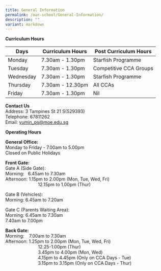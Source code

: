 ```yaml
---
title: General Information
permalink: /our-school/General-Information/
description: ""
variant: markdown
---
```

**Curriculum Hours**


| Days | Curriculum Hours | Post Curriculum Hours 
| -------- | -------- | -------- |
|Monday|7.30am - 1.30pm|Starfish Programme
|Tuesday|7.30am - 1.30pm|Competitive CCA Groups
|Wednesday|7.30am - 1.30pm|Starfish Programme
|Thursday|7.30am - 12.30pm|All CCAs
|Friday|7.30am - 1.30pm|Nil


**Contact Us**&nbsp;<br>
Address: 3 Tampines St 21 S(529393)<br>
Telephone: 67811262<br>
Email: yumin_ps@moe.edu.sg

  **Operating Hours**


**General Office:**&nbsp;
<br>Monday to Friday - 7.00am to 5.00pm<br>
Closed on Public Holidays<br>
  
**Front Gate:**  
Gate A (Side Gate):  
Morning: &nbsp;&nbsp;6.45am to 7.30am  
Afternoon: 1.15pm to 2.00pm (Mon, Tue, Wed, Fri)<br>   &nbsp;&nbsp;&nbsp;&nbsp;&nbsp;&nbsp;&nbsp;&nbsp;&nbsp;&nbsp;&nbsp;&nbsp;&nbsp;&nbsp;&nbsp;&nbsp;&nbsp;&nbsp;&nbsp;&nbsp;&nbsp;&nbsp;&nbsp;&nbsp;&nbsp;&nbsp;12.15pm to 1.00pm (Thur)  
  
Gate B (Vehicles):  
Morning: 6.45am to 7.20am  
  
Gate C (Parents Waiting Area):  
Morning: 6.45am to 7.30am  
7.40am to 7.00pm  
  
  

**Back Gate:**&nbsp;<br>
Morning:&nbsp; &nbsp; 7.00am to 7.30am<br>
Afternoon: 1.25pm to 2.00pm (Mon, Tue, Wed, Fri)<br>&nbsp;&nbsp;&nbsp;&nbsp;&nbsp;&nbsp;&nbsp;&nbsp;&nbsp;&nbsp;&nbsp;&nbsp;&nbsp;&nbsp;&nbsp;&nbsp;&nbsp;&nbsp;&nbsp;&nbsp;&nbsp;&nbsp;&nbsp;&nbsp;&nbsp;&nbsp;12.25-1.00pm (Thur)<br>&nbsp;&nbsp;&nbsp;&nbsp;&nbsp;&nbsp;&nbsp;&nbsp;&nbsp;&nbsp;&nbsp;&nbsp;&nbsp;&nbsp;&nbsp;&nbsp;&nbsp;&nbsp;&nbsp;&nbsp;&nbsp;&nbsp;&nbsp;&nbsp;&nbsp;&nbsp;3.45pm to 4.00pm (Mon, Wed)  <br>&nbsp;&nbsp;&nbsp;&nbsp;&nbsp;&nbsp;&nbsp;&nbsp;&nbsp;&nbsp;&nbsp;&nbsp;&nbsp;&nbsp;&nbsp;&nbsp;&nbsp;&nbsp;&nbsp;&nbsp;&nbsp;&nbsp;&nbsp;&nbsp;&nbsp;&nbsp;4.15pm to 4.45pm (Only on CCA Days - Tue)
<br>&nbsp;&nbsp;&nbsp;&nbsp;&nbsp;&nbsp;&nbsp;&nbsp;&nbsp;&nbsp;&nbsp;&nbsp;&nbsp;&nbsp;&nbsp;&nbsp;&nbsp;&nbsp;&nbsp;&nbsp;&nbsp;&nbsp;&nbsp;&nbsp;&nbsp;&nbsp;3.15pm to 3.15pm (Only on CCA Days - Thur)